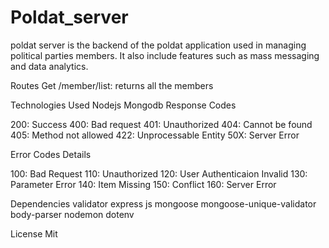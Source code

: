 # Poldat_server

poldat server is the backend of the poldat application used in managing political parties members. It also include features such as mass messaging and data analytics.

Routes
Get /member/list: returns all the members

Technologies Used
Nodejs
Mongodb
Response Codes

200: Success
400: Bad request
401: Unauthorized
404: Cannot be found
405: Method not allowed
422: Unprocessable Entity
50X: Server Error

Error Codes Details

100: Bad Request
110: Unauthorized
120: User Authenticaion Invalid
130: Parameter Error
140: Item Missing
150: Conflict
160: Server Error

Dependencies
validator
express js
mongoose
mongoose-unique-validator
body-parser
nodemon
dotenv

License
Mit
